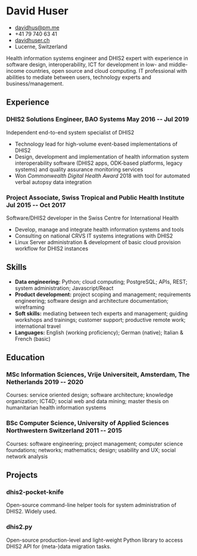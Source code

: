 <!-- The (first) h1 will be used as the <title> of the HTML page -->
# David Huser

<!-- The unordered list immediately after the h1 will be formatted on a single
line. It is intended to be used for contact details -->
- <davidhus@pm.me>
- +41 79 740 63 41
- [davidhuser.ch](https://davidhuser.ch)
- Lucerne, Switzerland

<!-- The paragraph after the h1 and ul and before the first h2 is optional. It
is intended to be used for a short summary. -->
Health information systems engineer and DHIS2 expert with experience in software design, interoperability, ICT for development in low- and middle-income countries, open source and cloud computing. IT professional with abilities to mediate between users, technology experts and business/management.


## Experience

<!-- You have to wrap the "left" and "right" half of these headings in spans by
hand -->
### <span>DHIS2 Solutions Engineer, BAO Systems</span> <span>May 2016 -- Jul 2019</span>

Independent end-to-end system specialist of DHIS2

 - Technology lead for high-volume event-based implementations of DHIS2
 - Design, development and implementation of health information system interoperability software (DHIS2 apps, ODK-based platforms, legacy systems) and quality assurance monitoring services
 - Won *Commonwealth Digital Health Award* 2018 with tool for automated verbal autopsy data integration

### <span>Project Associate, Swiss Tropical and Public Health Institute</span> <span>Jul 2015 -- Oct 2017</span>

Software/DHIS2 developer in the Swiss Centre for International Health

 - Develop, manage and integrate health information systems and tools
 - Consulting on national CRVS IT systems integrations with DHIS2
 - Linux Server administration & development of basic cloud provision workflow for DHIS2 instances

## Skills

 - **Data engineering:** Python; cloud computing; PostgreSQL; APIs, REST; system administration; Javascript/React 
 - **Product development:** project scoping and management; requirements engineering; software design and architecture documentation; wireframing
 - **Soft skills:** mediating between tech experts and management; guiding workshops and trainings; customer support; productive remote work; international travel
 - **Languages:** English (working proficiency); German (native); Italian & French (basic)

## Education

### <span>MSc Information Sciences, Vrije Universiteit, Amsterdam, The Netherlands </span> <span>2019 -- 2020</span>

Courses: service oriented design; software architecture; knowledge organization; ICT4D; social web and data mining; master thesis on humanitarian health information systems

### <span>BSc Computer Science, University of Applied Sciences Northwestern Switzerland</span> <span>2011 -- 2015</span>
  
Courses: software engineering; project management; computer science foundations; networks; mathematics; design; usability and UX; social network analysis

## Projects

### <span>dhis2-pocket-knife</span>

Open-source command-line helper tools for system administration of DHIS2. Widely used.

### <span>dhis2.py</span>

Open-source production-level and light-weight Python library to access DHIS2 API for (meta-)data migration tasks.
